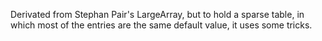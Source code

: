 Derivated from Stephan Pair's LargeArray, but to hold a sparse table, in which most of the entries are the same default value, it uses some tricks.